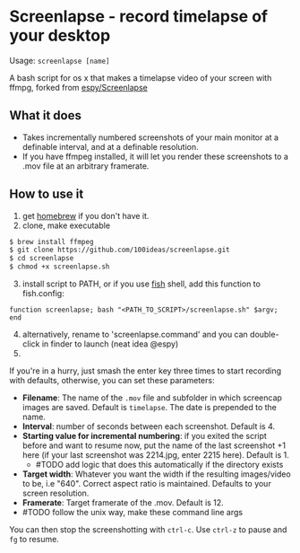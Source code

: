 Screenlapse - record timelapse of your desktop
===========

Usage: `screenlapse [name]`

A bash script for os x that makes a timelapse video of your screen with ffmpg, forked from [espy/Screenlapse](https://github.com/espy/Screenlapse)

What it does
------------

* Takes incrementally numbered screenshots of your main monitor at a definable interval, and at a definable resolution.
* If you have ffmpeg installed, it will let you render these screenshots to a .mov file at an arbitrary framerate.

How to use it
-------------

1. get [homebrew](http://brew.sh) if you don't have it.
2. clone, make executable
```bash
$ brew install ffmpeg
$ git clone https://github.com/100ideas/screenlapse.git
$ cd screenlapse
$ chmod +x screenlapse.sh
```
3. install script to PATH, or if you use [fish](http://fishshell.com) shell, add this function to fish.config:
```fishshell
function screenlapse; bash "<PATH_TO_SCRIPT>/screenlapse.sh" $argv; end
```
4. alternatively, rename to 'screenlapse.command' and you can double-click in finder to launch (neat idea @espy)
5.


If you're in a hurry, just smash the enter key three times to start recording with defaults, otherwise, you can set these parameters:
* __Filename__: The name of the `.mov` file and subfolder in which screencap images are saved. Default is `timelapse`. The date is prepended to the name.
* __Interval__: number of seconds between each screenshot. Default is 4.
* __Starting value for incremental numbering__: if you exited the script before and want to resume now, put the name of the last screenshot +1 here (if your last screenshot was 2214.jpg, enter 2215 here). Default is 1.
  * #TODO add logic that does this automatically if the directory exists
* __Target width__: Whatever you want the width if the resulting images/video to be, i.e "640". Correct aspect ratio is maintained. Defaults to your screen resolution.
* __Framerate__: Target framerate of the .mov. Default is 12.
* #TODO follow the unix way, make these command line args

You can then stop the screenshotting with `ctrl-c`. Use `ctrl-z` to pause and `fg` to resume.
